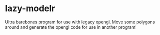 # lazy-modelr
Ultra barebones program for use with legacy opengl. Move some polygons around and generate the opengl code for use in another program!
